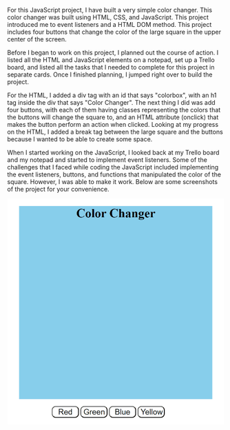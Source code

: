 For this JavaScript project, I have built a very simple color changer. This color changer was built using HTML, CSS, and JavaScript. This project introduced me to event listeners and a HTML DOM method. This project includes four buttons that change the color of the large square in the upper center of the screen.

Before I began to work on this project, I planned out the course of action. I listed all the HTML and JavaScript elements on a notepad, set up a Trello board, and listed all the tasks that I needed to complete for this project in separate cards. Once I finished planning, I jumped right over to build the project.

For the HTML, I added a div tag with an id that says "colorbox", with an h1 tag inside the div that says "Color Changer". The next thing I did was add four buttons, with each of them having classes representing the colors that the buttons will change the square to, and an HTML attribute (onclick) that makes the button perform an action when clicked. Looking at my progress on the HTML, I added a break tag between the large square and the buttons because I wanted to be able to create some space.

When I started working on the JavaScript, I looked back at my Trello board and my notepad and started to implement event listeners. Some of the challenges that I faced while coding the JavaScript included implementing the event listeners, buttons, and functions that manipulated the color of the square. However, I was able to make it work. Below are some screenshots of the project for your convenience.

![Color Changer](/color-changer1.gif)